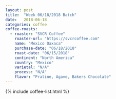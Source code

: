 ```yaml
---
layout: post
title:  "Week 06/18/2018 Batch"
date:   2018-06-18
categories: coffee
coffee-roasts:
  - roaster: "SVCR Coffee"
    roaster-url: "https://svcrcoffee.com"
    name: "Mexico Oaxaca"
    purchase-date: "06/18/2018"
    roast-date: "06/15/2018"
    continent: "North America"
    country: "Mexico"
    varietal: "N/A"
    process: "N/A"
    flavor: "Praline, Agave, Bakers Chocolate"
---
```


{% include coffee-list.html %}
